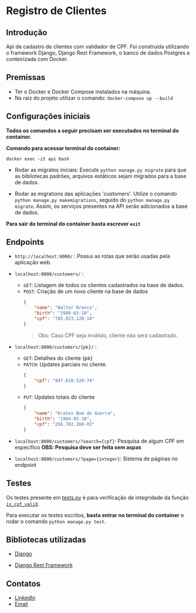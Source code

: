 # Registro de Clientes

## Introdução
Api de cadastro de clientes com validador de CPF. Foi construída utilizando o framework Django, Django Rest Framework, o banco de dados Postgres e conteirizada com Docker.

## Premissas

- Ter o Docker e Docker Compose instalados na máquina.
- Na raiz do projeto utilizar o comando: `docker-compose up --build`
  
## Configurações iniciais

**Todos os comandos a seguir precisam ser executados no terminal do container.**

**Comando para acessar terminal do container:** 
```
docker exec -it api bash
```

- Rodar as migrates iniciais: Execute `python manage.py migrate` para que as bibliotecas padrões, arquivos estáticos sejam migrados para a base de dados. 

- Rodar as migrations das aplicações 'customers'.
  Utilize o comando `python manage.py makemigrations`, seguido do `python manage.py migrate`. Assim, os serviços presentes na API serão adicionados a base de dados.

**Para sair do terminal do container basta escrever `exit`**

## Endpoints

- `http://localhost:8000/` : Possui as rotas que serão usadas pela aplicação web.

- `localhost:8000/customers/` : 
  - `GET`: Listagem de todos os clientes cadastrados na base de dados. 
  - `POST`: Criação de um novo cliente na base de dados
    ```json
    {
        "name": "Walter Branco",
        "birth": "1980-03-10",
        "cpf": "785.023.120-14"
    }
    ```
    > Obs: Caso CPF seja inválido, cliente não será cadastrado.

- `localhost:8000/customers/{pk}/` :
  - `GET`: Detalhes do cliente {pk}
  - `PATCH`: Updates parciais no cliente.
    ```json
    {
        "cpf": "847.610.520-74"
    }
    ```
  - `PUT`: Updates totais do cliente
    ```json
    {
        "name": "Kratos Bom de Guerra",
        "birth": "1904-03-10",
        "cpf": "256.702.260-03"
    }
    ```
- `localhost:8000/customers/?search={cpf}`: Pesquisa de algum CPF em específico
**OBS: Pesquisa deve ser feita sem aspas**

- `localhost:8000/customers/?page={integer}`: Sistema de páginas no endpoint


## Testes
Os testes presente em [tests.py](./app/customers/tests.py) é para verificação de integridade da função [`is_cpf_valid`](./app/customers/utils.py).

Para executar os testes escritos, **basta entrar no terminal do container** e rodar o comando `python manage.py test`.


## Bibliotecas utilizadas
- [Django](https://www.djangoproject.com/start/overview/)

- [Django Rest Framework](https://www.django-rest-framework.org/)

## Contatos
- [LinkedIn](https://www.linkedin.com/in/lucas-martins-caetano/)
- [Email](mailto:lucas.caetano@aluno.unievangelica.edu.br)